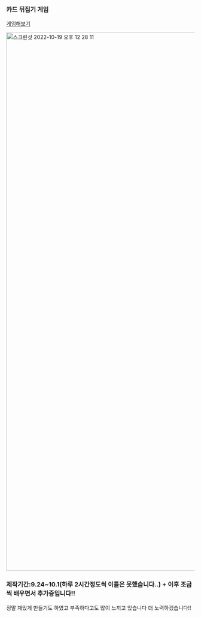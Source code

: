 ### 카드 뒤집기 게임

[게임해보기](https://marrtil.github.io)

<img width="1434" alt="스크린샷 2022-10-19 오후 12 28 11" src="https://user-images.githubusercontent.com/98064755/196918384-2d0baddd-3ceb-437e-968b-4028cc17609d.png">

### 제작기간:9.24~10.1(하루 2시간정도씩 이틀은 못했습니다..) + 이후 조금씩 배우면서 추가중입니다!!

정말 재밌게 만들기도 하였고 부족하다고도 많이 느끼고 있습니다 더 노력하겠습니다!!
